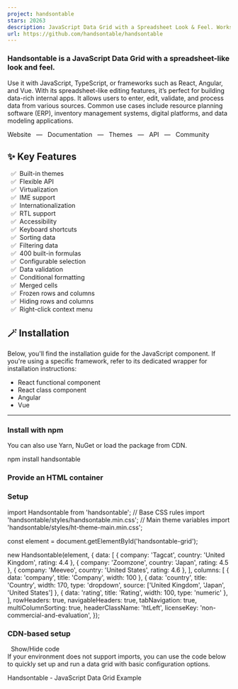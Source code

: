 ```yaml
---
project: handsontable
stars: 20263
description: JavaScript Data Grid with a Spreadsheet Look & Feel. Works with React, Angular, and Vue. Supported by the Handsontable team ⚡
url: https://github.com/handsontable/handsontable
---
```


  
  
  
  

### Handsontable is a JavaScript Data Grid with a spreadsheet-like look and feel.

Use it with JavaScript, TypeScript, or frameworks such as React, Angular, and Vue. With its spreadsheet-like editing features, it’s perfect for building data-rich internal apps. It allows users to enter, edit, validate, and process data from various sources. Common use cases include resource planning software (ERP), inventory management systems, digital platforms, and data modeling applications.

Website   —   Documentation   —   Themes   —   API   —   Community

  

  

  

✨ Key Features
--------------

  ✅  Built-in themes  
  ✅  Flexible API  
  ✅  Virtualization  
  ✅  IME support  
  ✅  Internationalization  
  ✅  RTL support  
  ✅  Accessibility  
  ✅  Keyboard shortcuts  
  ✅  Sorting data  
  ✅  Filtering data  
  ✅  400 built-in formulas  
  ✅  Configurable selection  
  ✅  Data validation  
  ✅  Conditional formatting  
  ✅  Merged cells  
  ✅  Frozen rows and columns  
  ✅  Hiding rows and columns  
  ✅  Right-click context menu  

  

🪄 Installation
---------------

Below, you'll find the installation guide for the JavaScript component. If you're using a specific framework, refer to its dedicated wrapper for installation instructions:

-   React functional component
-   React class component
-   Angular
-   Vue

* * *

### Install with npm

You can also use Yarn, NuGet or load the package from CDN.

npm install handsontable

### Provide an HTML container

<!-- Set the container's ID and apply the desired theme -->
<div id\="handsontable-example" class\="ht-theme-main-dark-auto"\></div\>

### Setup

import Handsontable from 'handsontable';
// Base CSS rules
import 'handsontable/styles/handsontable.min.css';
// Main theme variables
import 'handsontable/styles/ht-theme-main.min.css';

const element \= document.getElementById('handsontable-grid');

new Handsontable(element, {
  data: \[
    { company: 'Tagcat', country: 'United Kingdom', rating: 4.4 },
    { company: 'Zoomzone', country: 'Japan', rating: 4.5 },
    { company: 'Meeveo', country: 'United States', rating: 4.6 },
  \],
  columns: \[
    { data: 'company', title: 'Company', width: 100 },
    { data: 'country', title: 'Country', width: 170, type: 'dropdown', source: \['United Kingdom', 'Japan', 'United States'\] },
    { data: 'rating', title: 'Rating', width: 100, type: 'numeric' },
  \],
  rowHeaders: true,
  navigableHeaders: true,
  tabNavigation: true,
  multiColumnSorting: true,
  headerClassName: 'htLeft',
  licenseKey: 'non-commercial-and-evaluation',
});

### CDN-based setup

  Show/Hide code  
If your environment does not support imports, you can use the code below to quickly set up and run a data grid with basic configuration options.  
  

<!DOCTYPE html\>
<html lang\="en"\>
  <head\>
    <meta charset\="UTF-8" />
    <meta name\="viewport" content\="width=device-width, initial-scale=1.0" />
    <title\>Handsontable - JavaScript Data Grid Example</title\>
    <link
      rel\="stylesheet"
      href\="https://cdn.jsdelivr.net/npm/handsontable/styles/handsontable.min.css"
    />
    <link
      rel\="stylesheet"
      href\="https://cdn.jsdelivr.net/npm/handsontable/styles/ht-theme-main.min.css"
    />
  </head\>
  <body\>
    <div id\="handsontable-grid" class\="ht-theme-main"\></div\>
    <script src\="https://cdn.jsdelivr.net/npm/handsontable/dist/handsontable.full.min.js"\></script\>
    <script\>
      const element \= document.getElementById("handsontable-grid");

      new Handsontable(element, {
        data: \[
          { company: "Tagcat", country: "United Kingdom", rating: 4.4 },
          { company: "Zoomzone", country: "Japan", rating: 4.5 },
          { company: "Meeveo", country: "United States", rating: 4.6 },
        \],
        columns: \[
          { data: "company", title: "Company", width: 100 },
          { data: "country", title: "Country", width: 170, type: "dropdown", source: \["United Kingdom", "Japan", "United States"\] },
          { data: "rating", title: "Rating", width: 100, type: "numeric" },
        \],
        rowHeaders: true,
        navigableHeaders: true,
        tabNavigation: true,
        multiColumnSorting: true,
        headerClassName: "htLeft",
        licenseKey: "non-commercial-and-evaluation",
      });
    </script\>
  </body\>
</html\>

  

🚀 Resources
------------

-   Website
-   Demo
-   Documentation
-   npm
-   CDN
-   Forum
-   Blog
-   Contact support team
-   Get a quote

  

🤔 Is Handsontable a Data Grid or a Spreadsheet?
------------------------------------------------

Handsontable is a data grid component written in JavaScript, not a spreadsheet. However, it brings in many features typically found in spreadsheet software. We designed it this way because spreadsheet-like patterns are often the most user-friendly when it comes to data entry and management.

### Spreadsheet-like features in Handsontable:

-   Keyboard shortcuts compliant with either Google Sheets or Excel
-   400 spreadsheet formulas via native integration with HyperFormula
-   Keyboard navigation across headers that can be disabled, making only cells navigable
-   TAB navigation across cells that can be disabled
-   Built-in undo-redo functionality
-   Powerful clipboard capabilities for copy-paste operations
-   Ability to scroll the grid within the container (`div`) or window
-   Data binding in the form of an array of objects or arrays of arrays
-   Built-in cell editors like a date picker or dropdown list

At first glance, it might seem that a data table, spreadsheet, and data grid are just different names for the same thing - an interactive table displaying data. In reality, these tools serve different purposes and offer distinct functionalities, designed to meet specific needs. Handsontable sits comfortably in the data grid category while incorporating many of the best aspects of spreadsheet software.

  

🛟 Support
----------

**We're here to help!**

If you're using Handsontable with a free, non-commercial license, you can:

-   Join the conversation on GitHub Discussions to share ideas, suggest features, or discuss changes.
-   Report any bugs you find on our GitHub Issue Board.
-   Connect with other developers and find answers on our Developer Forum.

If you have a commercial license, feel free to contact us directly at support@handsontable.com or use our contact form.

  

📖 Licenses
-----------

Handsontable is available under two licensing options, allowing you to choose the one that best fits your needs. Each license comes with its own terms and conditions, as outlined below:

### ① Free license for non-commercial use, and evaluation purposes

This license is available for non-commercial purposes such as teaching, academic research, or evaluation. It allows you to use Handsontable free of charge under the terms specified in the non-commercial license agreement.  
Learn more here.

### ② Commercial license

For commercial use, a paid license is required. This license includes support and maintenance to ensure you get the most out of Handsontable. The commercial license can be purchased directly from Handsoncode or through an authorized reseller. See the pricing page for details.

  

🔑 License Key
--------------

For projects covered by the free non-commercial license, simply use the phrase `'non-commercial-and-evaluation'` as your license key.

If you're using Handsontable in a project that supports commercial activities, you'll need to purchase a license key at handsontable.com/pricing. You can find more details in our documentation.

  

🙌 Contributing
---------------

Contributions are welcome, but before you make them, please read the Contributing Guide and accept the Contributor License Agreement.

  
  

Created and maintained by the Handsontable Team 👋

* * *

© 2012 - 2024 Handsoncode
